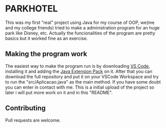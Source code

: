 # PARKHOTEL
This was my first "real" project using Java for my course of OOP, we(me and my college friends) tried to make a administration program for an huge park like Disney, etc. Actually the funcionalities of the program are pretty basics but it worked fine as an exercise.

## Making the program work
The easiest way to make the program run is by downloading [VS Code](https://code.visualstudio.com/download), installing it and adding the  [Java Extension Pack](https://marketplace.visualstudio.com/items?itemName=vscjava.vscode-java-pack) on it.
After that you can download the full repository and put it on your VSCode Workspace and try to run the "src/Aplicacao.java" as the main method.
If you have some doubt you can enter in contact with me. This is a initial upload of the project so later i will put more work on it and in this "README".

## Contributing
Pull requests are welcome.